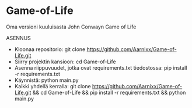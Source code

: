 # Game-of-Life
Oma versioni kuuluisasta John Conwayn Game of Life

ASENNUS  
  - Kloonaa repositorio: git clone https://github.com/Aarnixx/Game-of-Life.git  
  - Siirry projektin kansioon: cd Game-of-Life  
  - Asenna riippuvuudet, jotka ovat requirements.txt tiedostossa: pip install -r requirements.txt  
  - Käynnistä: python main.py
  - Kaikki yhdellä kerralla: git clone https://github.com/Aarnixx/Game-of-Life.git && cd Game-of-Life && pip install -r requirements.txt && python main.py 
